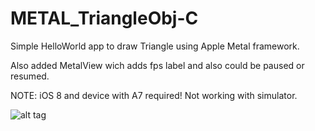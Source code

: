 METAL_TriangleObj-C
===================

Simple HelloWorld app to draw Triangle using Apple Metal framework. 

Also added MetalView wich adds fps label and also could be paused or resumed.

NOTE: iOS 8 and device with A7 required! Not working with simulator.

![alt tag](http://cl.ly/image/1C3d1p0D0I2h/IMG_1160.PNG)  
